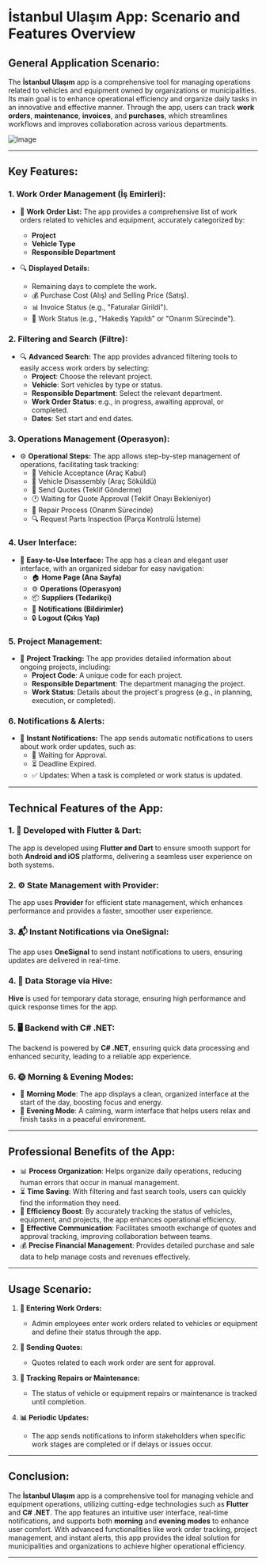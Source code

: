 # **İstanbul Ulaşım App: Scenario and Features Overview**

## **General Application Scenario:**

The **İstanbul Ulaşım** app is a comprehensive tool for managing operations related to vehicles and equipment owned by organizations or municipalities. Its main goal is to enhance operational efficiency and organize daily tasks in an innovative and effective manner. Through the app, users can track **work orders**, **maintenance**, **invoices**, and **purchases**, which streamlines workflows and improves collaboration across various departments.



![Image](https://github.com/user-attachments/assets/c1e89a95-80e0-48e3-8610-64af42b49131)


---

## **Key Features:**

### **1. Work Order Management (İş Emirleri):**

- 📜 **Work Order List:**
   The app provides a comprehensive list of work orders related to vehicles and equipment, accurately categorized by:
   - **Project**
   - **Vehicle Type**
   - **Responsible Department**

- 🔍 **Displayed Details:**
   - Remaining days to complete the work.
   - 💰 Purchase Cost (Alış) and Selling Price (Satış).
   - 📊 Invoice Status (e.g., "Faturalar Girildi").
   - 🔧 Work Status (e.g., "Hakediş Yapıldı" or "Onarım Sürecinde").

### **2. Filtering and Search (Filtre):**

- 🔍 **Advanced Search:**
   The app provides advanced filtering tools to easily access work orders by selecting:
   - **Project**: Choose the relevant project.
   - **Vehicle**: Sort vehicles by type or status.
   - **Responsible Department**: Select the relevant department.
   - **Work Order Status**: e.g., in progress, awaiting approval, or completed.
   - **Dates**: Set start and end dates.

### **3. Operations Management (Operasyon):**

- ⚙️ **Operational Steps:**
   The app allows step-by-step management of operations, facilitating task tracking:
   - 🚗 Vehicle Acceptance (Araç Kabul)
   - 🔧 Vehicle Disassembly (Araç Söküldü)
   - 💬 Send Quotes (Teklif Gönderme)
   - 🕐 Waiting for Quote Approval (Teklif Onayı Bekleniyor)
   - 🔧 Repair Process (Onarım Sürecinde)
   - 🔍 Request Parts Inspection (Parça Kontrolü İsteme)

### **4. User Interface:**

- 🌟 **Easy-to-Use Interface:**
   The app has a clean and elegant user interface, with an organized sidebar for easy navigation:
   - 🏠 **Home Page (Ana Sayfa)**
   - ⚙️ **Operations (Operasyon)**
   - 📦 **Suppliers (Tedarikçi)**
   - 🔔 **Notifications (Bildirimler)**
   - 🔒 **Logout (Çıkış Yap)**

### **5. Project Management:**

- 📂 **Project Tracking:**
   The app provides detailed information about ongoing projects, including:
   - **Project Code**: A unique code for each project.
   - **Responsible Department**: The department managing the project.
   - **Work Status**: Details about the project's progress (e.g., in planning, execution, or completed).

### **6. Notifications & Alerts:**

- 🔔 **Instant Notifications:**
   The app sends automatic notifications to users about work order updates, such as:
   - 📝 Waiting for Approval.
   - ⏳ Deadline Expired.
   - ✅ Updates: When a task is completed or work status is updated.

---

## **Technical Features of the App:**

### **1. 📱 Developed with Flutter & Dart:**
   The app is developed using **Flutter and Dart** to ensure smooth support for both **Android and iOS** platforms, delivering a seamless user experience on both systems.

### **2. ⚙️ State Management with Provider:**
   The app uses **Provider** for efficient state management, which enhances performance and provides a faster, smoother user experience.

### **3. 📬 Instant Notifications via OneSignal:**
   The app uses **OneSignal** to send instant notifications to users, ensuring updates are delivered in real-time.

### **4. 💾 Data Storage via Hive:**
   **Hive** is used for temporary data storage, ensuring high performance and quick response times for the app.

### **5. 🖥️ Backend with C# .NET:**
   The backend is powered by **C# .NET**, ensuring quick data processing and enhanced security, leading to a reliable app experience.

### **6. 🌞 Morning & Evening Modes:**
   - 🌅 **Morning Mode**: The app displays a clean, organized interface at the start of the day, boosting focus and energy.
   - 🌙 **Evening Mode**: A calming, warm interface that helps users relax and finish tasks in a peaceful environment.

---

## **Professional Benefits of the App:**

- 📊 **Process Organization**: Helps organize daily operations, reducing human errors that occur in manual management.
- ⏳ **Time Saving**: With filtering and fast search tools, users can quickly find the information they need.
- 🚀 **Efficiency Boost**: By accurately tracking the status of vehicles, equipment, and projects, the app enhances operational efficiency.
- 💬 **Effective Communication**: Facilitates smooth exchange of quotes and approval tracking, improving collaboration between teams.
- 💰 **Precise Financial Management**: Provides detailed purchase and sale data to help manage costs and revenues effectively.

---

## **Usage Scenario:**

1. **🏢 Entering Work Orders:**
   - Admin employees enter work orders related to vehicles or equipment and define their status through the app.

2. **📑 Sending Quotes:**
   - Quotes related to each work order are sent for approval.

3. **🔧 Tracking Repairs or Maintenance:**
   - The status of vehicle or equipment repairs or maintenance is tracked until completion.

4. **📊 Periodic Updates:**
   - The app sends notifications to inform stakeholders when specific work stages are completed or if delays or issues occur.

---

## **Conclusion:**
The **İstanbul Ulaşım** app is a comprehensive tool for managing vehicle and equipment operations, utilizing cutting-edge technologies such as **Flutter** and **C# .NET**. The app features an intuitive user interface, real-time notifications, and supports both **morning** and **evening modes** to enhance user comfort. With advanced functionalities like work order tracking, project management, and instant alerts, this app provides the ideal solution for municipalities and organizations to achieve higher operational efficiency.

---

